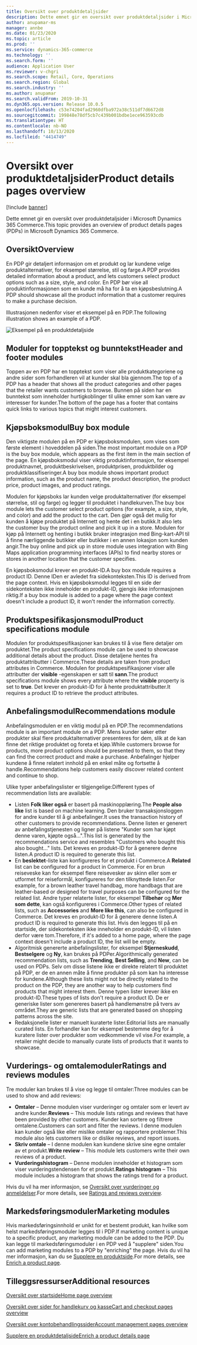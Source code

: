```yaml
---
title: Oversikt over produktdetaljsider
description: Dette emnet gir en oversikt over produktdetaljsider i Microsoft Dynamics 365 Commerce.
author: anupamar-ms
manager: annbe
ms.date: 01/23/2020
ms.topic: article
ms.prod: ''
ms.service: dynamics-365-commerce
ms.technology: ''
ms.search.form: ''
audience: Application User
ms.reviewer: v-chgri
ms.search.scope: Retail, Core, Operations
ms.search.region: Global
ms.search.industry: ''
ms.author: anupamar
ms.search.validFrom: 2019-10-31
ms.dyn365.ops.version: Release 10.0.5
ms.openlocfilehash: c53e74204fad2960dfba972a38c511df7d6672d8
ms.sourcegitcommit: 199848e78df5cb7c439b001bdbe1ece963593cdb
ms.translationtype: HT
ms.contentlocale: nb-NO
ms.lasthandoff: 10/13/2020
ms.locfileid: "4414749"
---
```

# <a name="product-details-pages-overview"></a><span data-ttu-id="0f45a-103">Oversikt over produktdetaljsider</span><span class="sxs-lookup"><span data-stu-id="0f45a-103">Product details pages overview</span></span>

[!include [banner](includes/banner.md)]

<span data-ttu-id="0f45a-104">Dette emnet gir en oversikt over produktdetaljsider i Microsoft Dynamics 365 Commerce.</span><span class="sxs-lookup"><span data-stu-id="0f45a-104">This topic provides an overview of product details pages (PDPs) in Microsoft Dynamics 365 Commerce.</span></span>

## <a name="overview"></a><span data-ttu-id="0f45a-105">Oversikt</span><span class="sxs-lookup"><span data-stu-id="0f45a-105">Overview</span></span>

<span data-ttu-id="0f45a-106">En PDP gir detaljert informasjon om et produkt og lar kundene velge produktalternativer, for eksempel størrelse, stil og farge.</span><span class="sxs-lookup"><span data-stu-id="0f45a-106">A PDP provides detailed information about a product, and lets customers select product options such as a size, style, and color.</span></span> <span data-ttu-id="0f45a-107">En PDP bør vise all produktinformasjonen som en kunde må ha for å ta en kjøpsbeslutning.</span><span class="sxs-lookup"><span data-stu-id="0f45a-107">A PDP should showcase all the product information that a customer requires to make a purchase decision.</span></span>

<span data-ttu-id="0f45a-108">Illustrasjonen nedenfor viser et eksempel på en PDP.</span><span class="sxs-lookup"><span data-stu-id="0f45a-108">The following illustration shows an example of a PDP.</span></span>

![Eksempel på en produktdetaljside](./media/pdp.PNG)

## <a name="header-and-footer-modules"></a><span data-ttu-id="0f45a-110">Moduler for topptekst og bunntekst</span><span class="sxs-lookup"><span data-stu-id="0f45a-110">Header and footer modules</span></span>

<span data-ttu-id="0f45a-111">Toppen av en PDP har en topptekst som viser alle produktkategoriene og andre sider som forhandleren vil at kunder skal bla gjennom.</span><span class="sxs-lookup"><span data-stu-id="0f45a-111">The top of a PDP has a header that shows all the product categories and other pages that the retailer wants customers to browse.</span></span> <span data-ttu-id="0f45a-112">Bunnen på siden har en bunntekst som inneholder hurtigkoblinger til ulike emner som kan være av interesser for kunder.</span><span class="sxs-lookup"><span data-stu-id="0f45a-112">The bottom of the page has a footer that contains quick links to various topics that might interest customers.</span></span>

## <a name="buy-box-module"></a><span data-ttu-id="0f45a-113">Kjøpsboksmodul</span><span class="sxs-lookup"><span data-stu-id="0f45a-113">Buy box module</span></span>

<span data-ttu-id="0f45a-114">Den viktigste modulen på en PDP er kjøpsboksmodulen, som vises som første element i hoveddelen på siden.</span><span class="sxs-lookup"><span data-stu-id="0f45a-114">The most important module on a PDP is the buy box module, which appears as the first item in the main section of the page.</span></span> <span data-ttu-id="0f45a-115">En kjøpsboksmodul viser viktig produktinformasjon, for eksempel produktnavnet, produktbeskrivelsen, produktprisen, produktbilder og produktklassifiseringer.</span><span class="sxs-lookup"><span data-stu-id="0f45a-115">A buy box module shows important product information, such as the product name, the product description, the product price, product images, and product ratings.</span></span>

<span data-ttu-id="0f45a-116">Modulen for kjøpsboks lar kunden velge produktalternativer (for eksempel størrelse, stil og farge) og legger til produktet i handlekurven.</span><span class="sxs-lookup"><span data-stu-id="0f45a-116">The buy box module lets the customer select product options (for example, a size, style, and color) and add the product to the cart.</span></span> <span data-ttu-id="0f45a-117">Den gjør også det mulig for kunden å kjøpe produktet på Internett og hente det i en butikk.</span><span class="sxs-lookup"><span data-stu-id="0f45a-117">It also lets the customer buy the product online and pick it up in a store.</span></span> <span data-ttu-id="0f45a-118">Modulen for kjøp på Internett og henting i butikk bruker integrasjon med Bing-kart-API til å finne nærliggende butikker eller butikker i en annen lokasjon som kunden angir.</span><span class="sxs-lookup"><span data-stu-id="0f45a-118">The buy online and pick up in store module uses integration with Bing Maps application programming interfaces (APIs) to find nearby stores or stores in another location that the customer specifies.</span></span>

<span data-ttu-id="0f45a-119">En kjøpsboksmodul krever en produkt-ID.</span><span class="sxs-lookup"><span data-stu-id="0f45a-119">A buy box module requires a product ID.</span></span> <span data-ttu-id="0f45a-120">Denne IDen er avledet fra sidekonteksten.</span><span class="sxs-lookup"><span data-stu-id="0f45a-120">This ID is derived from the page context.</span></span> <span data-ttu-id="0f45a-121">Hvis en kjøpsboksmodul legges til en side der sidekonteksten ikke inneholder en produkt-ID, gjengis ikke informasjonen riktig.</span><span class="sxs-lookup"><span data-stu-id="0f45a-121">If a buy box module is added to a page where the page context doesn't include a product ID, it won't render the information correctly.</span></span>

## <a name="product-specifications-module"></a><span data-ttu-id="0f45a-122">Produktspesifikasjonsmodul</span><span class="sxs-lookup"><span data-stu-id="0f45a-122">Product specifications module</span></span>

<span data-ttu-id="0f45a-123">Modulen for produktspesifikasjoner kan brukes til å vise flere detaljer om produktet.</span><span class="sxs-lookup"><span data-stu-id="0f45a-123">The product specifications module can be used to showcase additional details about the product.</span></span> <span data-ttu-id="0f45a-124">Disse detaljene hentes fra produktattributter i Commerce.</span><span class="sxs-lookup"><span data-stu-id="0f45a-124">These details are taken from product attributes in Commerce.</span></span> <span data-ttu-id="0f45a-125">Modulen for produktspesifikasjoner viser alle attributter der **visible** -egenskapen er satt til **sann**.</span><span class="sxs-lookup"><span data-stu-id="0f45a-125">The product specifications module shows every attribute where the **visible** property is set to **true**.</span></span> <span data-ttu-id="0f45a-126">Det krever en produkt-ID for å hente produktattributter.</span><span class="sxs-lookup"><span data-stu-id="0f45a-126">It requires a product ID to retrieve the product attributes.</span></span>

## <a name="recommendations-module"></a><span data-ttu-id="0f45a-127">Anbefalingsmodul</span><span class="sxs-lookup"><span data-stu-id="0f45a-127">Recommendations module</span></span>

<span data-ttu-id="0f45a-128">Anbefalingsmodulen er en viktig modul på en PDP.</span><span class="sxs-lookup"><span data-stu-id="0f45a-128">The recommendations module is an important module on a PDP.</span></span> <span data-ttu-id="0f45a-129">Mens kunder søker etter produkter skal flere produktalternativer presenteres for dem, slik at de kan finne det riktige produktet og foreta et kjøp.</span><span class="sxs-lookup"><span data-stu-id="0f45a-129">While customers browse for products, more product options should be presented to them, so that they can find the correct product and make a purchase.</span></span> <span data-ttu-id="0f45a-130">Anbefalinger hjelper kundene å finne relatert innhold på en enkel måte og fortsette å handle.</span><span class="sxs-lookup"><span data-stu-id="0f45a-130">Recommendations help customers easily discover related content and continue to shop.</span></span>

<span data-ttu-id="0f45a-131">Ulike typer anbefalingslister er tilgjengelige:</span><span class="sxs-lookup"><span data-stu-id="0f45a-131">Different types of recommendation lists are available:</span></span>

- <span data-ttu-id="0f45a-132">Listen **Folk liker også** er basert på maskinopplæring.</span><span class="sxs-lookup"><span data-stu-id="0f45a-132">The **People also like** list is based on machine learning.</span></span> <span data-ttu-id="0f45a-133">Den bruker transaksjonsloggen for andre kunder til å gi anbefalinger.</span><span class="sxs-lookup"><span data-stu-id="0f45a-133">It uses the transaction history of other customers to provide recommendations.</span></span> <span data-ttu-id="0f45a-134">Denne listen er generert av anbefalingstjenesten og ligner på listene "Kunder som har kjøpt denne varen, kjøpte også...".</span><span class="sxs-lookup"><span data-stu-id="0f45a-134">This list is generated by the recommendations service and resembles "Customers who bought this also bought..." lists.</span></span> <span data-ttu-id="0f45a-135">Det kreves en produkt-ID for å generere denne listen.</span><span class="sxs-lookup"><span data-stu-id="0f45a-135">A product ID is required to generate this list.</span></span>
- <span data-ttu-id="0f45a-136">En **beslektet**-liste kan konfigureres for et produkt i Commerce.</span><span class="sxs-lookup"><span data-stu-id="0f45a-136">A **Related** list can be configured for a product in Commerce.</span></span> <span data-ttu-id="0f45a-137">For en brun reiseveske kan for eksempel flere reisevesker av skinn eller som er utformet for reiseformål, konfigureres for den tilknyttede listen.</span><span class="sxs-lookup"><span data-stu-id="0f45a-137">For example, for a brown leather travel handbag, more handbags that are leather-based or designed for travel purposes can be configured for the related list.</span></span> <span data-ttu-id="0f45a-138">Andre typer relaterte lister, for eksempel **Tilbehør** og **Mer som dette**, kan også konfigureres i Commerce.</span><span class="sxs-lookup"><span data-stu-id="0f45a-138">Other types of related lists, such as **Accessories** and **More like this**, can also be configured in Commerce.</span></span> <span data-ttu-id="0f45a-139">Det kreves en produkt-ID for å generere denne listen.</span><span class="sxs-lookup"><span data-stu-id="0f45a-139">A product ID is required to generate this list.</span></span> <span data-ttu-id="0f45a-140">Hvis den legges til på en startside, der sidekonteksten ikke inneholder en produkt-ID, vil listen derfor være tom.</span><span class="sxs-lookup"><span data-stu-id="0f45a-140">Therefore, if it's added to a home page, where the page context doesn't include a product ID, the list will be empty.</span></span>
- <span data-ttu-id="0f45a-141">Algoritmisk genererte anbefalingslister, for eksempel **Stjerneskudd**, **Bestselgere** og **Ny**, kan brukes på PDPer.</span><span class="sxs-lookup"><span data-stu-id="0f45a-141">Algorithmically generated recommendation lists, such as **Trending**, **Best Selling**, and **New**, can be used on PDPs.</span></span> <span data-ttu-id="0f45a-142">Selv om disse listene ikke er direkte relatert til produktet på PDP, er de en annen måte å finne produkter på som kan ha interesse for kundene.</span><span class="sxs-lookup"><span data-stu-id="0f45a-142">Although these lists might not be directly related to the product on the PDP, they are another way to help customers find products that might interest them.</span></span> <span data-ttu-id="0f45a-143">Denne typen lister krever ikke en produkt-ID.</span><span class="sxs-lookup"><span data-stu-id="0f45a-143">These types of lists don't require a product ID.</span></span> <span data-ttu-id="0f45a-144">De er generiske lister som genereres basert på handlemønstre på tvers av området.</span><span class="sxs-lookup"><span data-stu-id="0f45a-144">They are generic lists that are generated based on shopping patterns across the site.</span></span>
- <span data-ttu-id="0f45a-145">Redaksjonelle lister er manuelt kuraterte lister.</span><span class="sxs-lookup"><span data-stu-id="0f45a-145">Editorial lists are manually curated lists.</span></span> <span data-ttu-id="0f45a-146">En forhandler kan for eksempel bestemme deg for å kuratere lister over produkter som vedkommende vil vise.</span><span class="sxs-lookup"><span data-stu-id="0f45a-146">For example, a retailer might decide to manually curate lists of products that it wants to showcase.</span></span>

## <a name="ratings-and-reviews-modules"></a><span data-ttu-id="0f45a-147">Vurderings- og omtalemoduler</span><span class="sxs-lookup"><span data-stu-id="0f45a-147">Ratings and reviews modules</span></span>

<span data-ttu-id="0f45a-148">Tre moduler kan brukes til å vise og legge til omtaler:</span><span class="sxs-lookup"><span data-stu-id="0f45a-148">Three modules can be used to show and add reviews:</span></span>

- <span data-ttu-id="0f45a-149">**Omtaler** – Denne modulen viser vurderinger og omtaler som er levert av andre kunder.</span><span class="sxs-lookup"><span data-stu-id="0f45a-149">**Reviews** – This module lists ratings and reviews that have been provided by other customers.</span></span> <span data-ttu-id="0f45a-150">Kunder kan sortere og filtrere omtalene.</span><span class="sxs-lookup"><span data-stu-id="0f45a-150">Customers can sort and filter the reviews.</span></span> <span data-ttu-id="0f45a-151">I denne modulen kan kunder også like eller mislike omtaler og rapportere problemer.</span><span class="sxs-lookup"><span data-stu-id="0f45a-151">This module also lets customers like or dislike reviews, and report issues.</span></span>
- <span data-ttu-id="0f45a-152">**Skriv omtale** – I denne modulen kan kundene skrive sine egne omtaler av et produkt.</span><span class="sxs-lookup"><span data-stu-id="0f45a-152">**Write review** – This module lets customers write their own reviews of a product.</span></span>
- <span data-ttu-id="0f45a-153">**Vurderingshistogram** – Denne modulen inneholder et histogram som viser vurderingstendensen for et produkt.</span><span class="sxs-lookup"><span data-stu-id="0f45a-153">**Ratings histogram** – This module includes a histogram that shows the ratings trend for a product.</span></span>

<span data-ttu-id="0f45a-154">Hvis du vil ha mer informasjon, se [Oversikt over vurderinger og anmeldelser](ratings-reviews-overview.md).</span><span class="sxs-lookup"><span data-stu-id="0f45a-154">For more details, see [Ratings and reviews overview](ratings-reviews-overview.md).</span></span>

## <a name="marketing-modules"></a><span data-ttu-id="0f45a-155">Markedsføringsmoduler</span><span class="sxs-lookup"><span data-stu-id="0f45a-155">Marketing modules</span></span>

<span data-ttu-id="0f45a-156">Hvis markedsføringsinnhold er unikt for et bestemt produkt, kan hvilke som helst markedsføringsmoduler legges til i PDP.</span><span class="sxs-lookup"><span data-stu-id="0f45a-156">If marketing content is unique to a specific product, any marketing module can be added to the PDP.</span></span> <span data-ttu-id="0f45a-157">Du kan legge til markedsføringsmoduler i en PDP ved å "supplere" siden.</span><span class="sxs-lookup"><span data-stu-id="0f45a-157">You can add marketing modules to a PDP by "enriching" the page.</span></span> <span data-ttu-id="0f45a-158">Hvis du vil ha mer informasjon, kan du se [Supplere en produktside](enrich-product-page.md).</span><span class="sxs-lookup"><span data-stu-id="0f45a-158">For more details, see [Enrich a product page](enrich-product-page.md).</span></span>

## <a name="additional-resources"></a><span data-ttu-id="0f45a-159">Tilleggsressurser</span><span class="sxs-lookup"><span data-stu-id="0f45a-159">Additional resources</span></span>

[<span data-ttu-id="0f45a-160">Oversikt over startside</span><span class="sxs-lookup"><span data-stu-id="0f45a-160">Home page overview</span></span>](quick-tour-home-page.md)

[<span data-ttu-id="0f45a-161">Oversikt over sider for handlekurv og kasse</span><span class="sxs-lookup"><span data-stu-id="0f45a-161">Cart and checkout pages overview</span></span>](quick-tour-cart-checkout.md)

[<span data-ttu-id="0f45a-162">Oversikt over kontobehandlingssider</span><span class="sxs-lookup"><span data-stu-id="0f45a-162">Account management pages overview</span></span>](quick-tour-account-management.md)

[<span data-ttu-id="0f45a-163">Supplere en produktdetaljside</span><span class="sxs-lookup"><span data-stu-id="0f45a-163">Enrich a product details page</span></span>](enrich-product-page.md)
